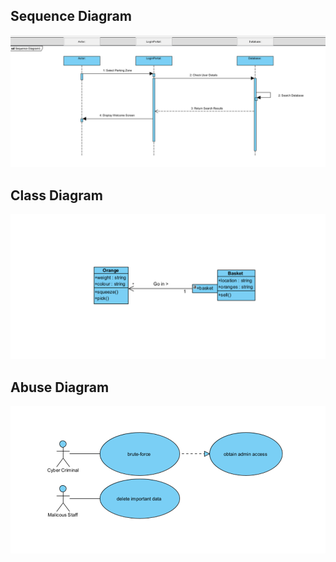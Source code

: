 
## Sequence Diagram
<img src="images/Sequence.png"/>


## Class Diagram
<img src="images/class.png"/>

## Abuse Diagram
<img src="images/abuse.png"/>
